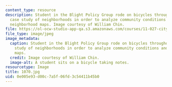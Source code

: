 ```yaml
---
content_type: resource
description: Student in the Blight Policy Group rode on bicycles throughout their
  case study of neighborhoods in order to analyze community conditions and create
  neighborhood maps. Image courtesy of William Chin.
file: https://ol-ocw-studio-app-qa.s3.amazonaws.com/courses/11-027-city-to-city-comparing-researching-and-writing-about-cities-new-orleans-spring-2011/0e005e93d00c7a5f06fd3c54411b45b0_1070.jpg
file_type: image/jpeg
image_metadata:
  caption: Student in the Blight Policy Group rode on bicycles throughout their case
    study of neighborhoods in order to analyze community conditions and create neighborhood
    maps.
  credit: Image courtesy of William Chin.
  image-alt: A student sits on a bicycle taking notes.
resourcetype: Image
title: 1070.jpg
uid: 0e005e93-d00c-7a5f-06fd-3c54411b45b0
---
```

